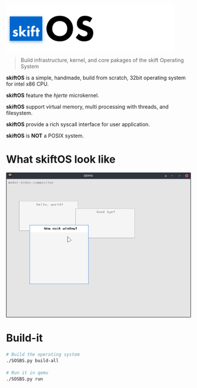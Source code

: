 <img src="doc/brand/LOGO_skift_dark.png" align="center" height=128 />

> Build infrastructure, kernel, and core pakages of the skift Operating System

**skiftOS** is a simple, handmade, build from scratch, 32bit operating system for intel x86 CPU.

**skiftOS** feature the *hjerte* microkernel.

**skiftOS** support virtual memory, multi processing with threads, and filesystem.

**skiftOS** provide a rich syscall interface for user application.

**skiftOS** is **NOT** a POSIX system.

# What **skiftOS** look like

<img src="doc/screenshots/Capture d’écran_2018-10-20_16-37-52.png" align="center" />

# Build-it

```sh
# Build the operating system
./SOSBS.py build-all

# Run it in qemu
./SOSBS.py run
```